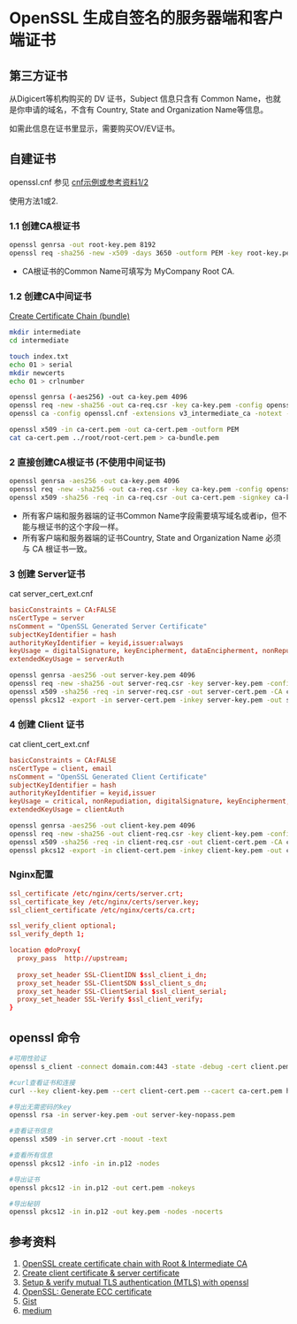 # OpenSSL 生成自签名的服务器端和客户端证书

## 第三方证书

从Digicert等机构购买的 DV 证书，Subject 信息只含有 Common Name，也就是你申请的域名，不含有 Country, State and Organization Name等信息。

如需此信息在证书里显示，需要购买OV/EV证书。

## 自建证书

openssl.cnf 参见 [cnf示例或参考资料1/2](openssl-cnf-for-ca-client-server.md)

使用方法1或2.

### 1.1 创建CA根证书

```bash
openssl genrsa -out root-key.pem 8192
openssl req -sha256 -new -x509 -days 3650 -outform PEM -key root-key.pem -out root-cert.pem
```

- CA根证书的Common Name可填写为 MyCompany Root CA. 

### 1.2 创建CA中间证书

[Create Certificate Chain (bundle)](https://www.golinuxcloud.com/openssl-create-certificate-chain-linux/)

```bash
mkdir intermediate
cd intermediate

touch index.txt
echo 01 > serial
mkdir newcerts
echo 01 > crlnumber

openssl genrsa (-aes256) -out ca-key.pem 4096
openssl req -new -sha256 -out ca-req.csr -key ca-key.pem -config openssl.cnf -extensions v3_ca
openssl ca -config openssl.cnf -extensions v3_intermediate_ca -notext -batch -in ca-req.csr -out ca-cert.pem -keyfile ../root/root-key.pem -cert ../root/root-cert.pem

openssl x509 -in ca-cert.pem -out ca-cert.pem -outform PEM
cat ca-cert.pem ../root/root-cert.pem > ca-bundle.pem
```

### 2 直接创建CA根证书 (不使用中间证书)

```bash
openssl genrsa -aes256 -out ca-key.pem 4096
openssl req -new -sha256 -out ca-req.csr -key ca-key.pem -config openssl.cnf -extensions v3_ca
openssl x509 -sha256 -req -in ca-req.csr -out ca-cert.pem -signkey ca-key.pem -days 3650 -outform PEM  -extensions v3_ca
```

- 所有客户端和服务器端的证书Common Name字段需要填写域名或者ip，但不能与根证书的这个字段一样。
- 所有客户端和服务器端的证书Country, State and Organization Name 必须与 CA 根证书一致。

### 3 创建 Server证书

cat server_cert_ext.cnf 
```conf
basicConstraints = CA:FALSE
nsCertType = server
nsComment = "OpenSSL Generated Server Certificate"
subjectKeyIdentifier = hash
authorityKeyIdentifier = keyid,issuer:always
keyUsage = digitalSignature, keyEncipherment, dataEncipherment, nonRepudiation
extendedKeyUsage = serverAuth
```

```bash
openssl genrsa -aes256 -out server-key.pem 4096
openssl req -new -sha256 -out server-req.csr -key server-key.pem -config openssl.cnf
openssl x509 -sha256 -req -in server-req.csr -out server-cert.pem -CA ca-cert.pem -CAkey ca-key.pem -CAcreateserial -days 3650 -outform PEM -extfile server_cert_ext.cnf
openssl pkcs12 -export -in server-cert.pem -inkey server-key.pem -out server.p12
```

### 4 创建 Client 证书

cat client_cert_ext.cnf 
```conf
basicConstraints = CA:FALSE
nsCertType = client, email
nsComment = "OpenSSL Generated Client Certificate"
subjectKeyIdentifier = hash
authorityKeyIdentifier = keyid,issuer
keyUsage = critical, nonRepudiation, digitalSignature, keyEncipherment, dataEncipherment
extendedKeyUsage = clientAuth
```

```bash
openssl genrsa -aes256 -out client-key.pem 4096
openssl req -new -sha256 -out client-req.csr -key client-key.pem -config openssl.cnf -extensions v3_req
openssl x509 -sha256 -req -in client-req.csr -out client-cert.pem -CA ca-cert.pem -CAkey ca-key.pem -CAcreateserial -days 3650 -outform PEM -extfile client_cert_ext.cnf
openssl pkcs12 -export -in client-cert.pem -inkey client-key.pem -out client.p12
```

### Nginx配置

```conf
ssl_certificate /etc/nginx/certs/server.crt;
ssl_certificate_key /etc/nginx/certs/server.key;
ssl_client_certificate /etc/nginx/certs/ca.crt; 

ssl_verify_client optional;
ssl_verify_depth 1;

location @doProxy{
  proxy_pass  http://upstream;
                
  proxy_set_header SSL-ClientIDN $ssl_client_i_dn;
  proxy_set_header SSL-ClientSDN $ssl_client_s_dn;
  proxy_set_header SSL-ClientSerial $ssl_client_serial;
  proxy_set_header SSL-Verify $ssl_client_verify;
}
```

## openssl 命令

```bash
#可用性验证
openssl s_client -connect domain.com:443 -state -debug -cert client.pem -key client.key

#curl查看证书和连接
curl --key client-key.pem --cert client-cert.pem --cacert ca-cert.pem https://xxx/xxx -v

#导出无需密码的key
openssl rsa -in server-key.pem -out server-key-nopass.pem

#查看证书信息
openssl x509 -in server.crt -noout -text

#查看所有信息
openssl pkcs12 -info -in in.p12 -nodes

#导出证书
openssl pkcs12 -in in.p12 -out cert.pem -nokeys

#导出秘钥
openssl pkcs12 -in in.p12 -out key.pem -nodes -nocerts
```

## 参考资料
1. [OpenSSL create certificate chain with Root & Intermediate CA](https://www.golinuxcloud.com/openssl-create-certificate-chain-linux/)
2. [Create client certificate & server certificate](https://www.golinuxcloud.com/openssl-create-client-server-certificate/)
3. [Setup & verify mutual TLS authentication (MTLS) with openssl](https://www.golinuxcloud.com/mutual-tls-authentication-mtls/)
4. [OpenSSL: Generate ECC certificate](https://www.golinuxcloud.com/openssl-generate-ecc-certificate/)
5. [Gist](https://gist.github.com/welshstew/536e6b77f40e890c01a52b9172e84c11#file-generate-certificates-sh)
6. [medium](https://mcilis.medium.com/how-to-create-a-self-signed-client-certificate-with-openssl-c4af9ac03e99)
